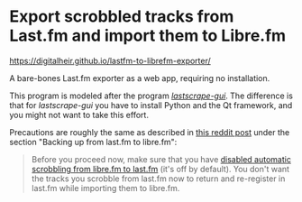 # Export scrobbled tracks from Last.fm and import them to Libre.fm
https://digitalheir.github.io/lastfm-to-librefm-exporter/

A bare-bones Last.fm exporter as a web app, requiring no installation.

This program is modeled after the program _[lastscrape-gui](https://github.com/encukou/lastscrape-gui)_. The difference is that for _lastscrape-gui_ you have to install Python and the Qt framework, and you might not want to take this effort.

Precautions are roughly the same as described in [this reddit post](https://www.reddit.com/r/foobar2000/comments/3zaiy6/guide_to_librefm_scrobbling_lastfm_backup_to/) under the section "Backing up from last.fm to libre.fm":

> Before you proceed now, make sure that you have [disabled automatic scrobbling from libre.fm to last.fm](https://libre.fm/user-connections.php) (it's off by default). You don't want the tracks you scrobble from last.fm now to return and re-register in last.fm while importing them to libre.fm.
